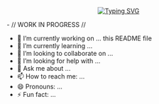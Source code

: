 <p align="center">
  <a href="https://git.io/typing-svg"><img src="https://readme-typing-svg.demolab.com?font=Roboto&size=21&duration=6000&color=F71008&center=true&random=false&width=435&lines=IT+high-school+student.;Coding+enthusiast.;(someday)+full-stack+web+dev." alt="Typing SVG" /></a>
</p>
- // WORK IN PROGRESS //


- 🔭 I’m currently working on ... this README file
- 🌱 I’m currently learning ...
- 👯 I’m looking to collaborate on ...
- 🤔 I’m looking for help with ...
- 💬 Ask me about ...
- 📫 How to reach me: ...
- 😄 Pronouns: ...
- ⚡ Fun fact: ...

